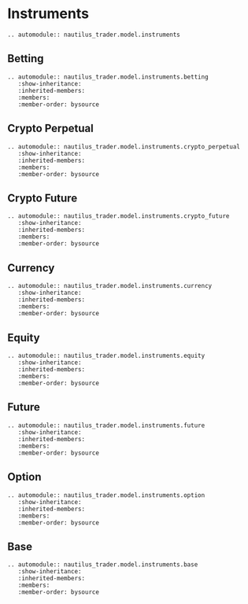 # Instruments

```{eval-rst}
.. automodule:: nautilus_trader.model.instruments
```

## Betting

```{eval-rst}
.. automodule:: nautilus_trader.model.instruments.betting
   :show-inheritance:
   :inherited-members:
   :members:
   :member-order: bysource
```

## Crypto Perpetual

```{eval-rst}
.. automodule:: nautilus_trader.model.instruments.crypto_perpetual
   :show-inheritance:
   :inherited-members:
   :members:
   :member-order: bysource
```

## Crypto Future

```{eval-rst}
.. automodule:: nautilus_trader.model.instruments.crypto_future
   :show-inheritance:
   :inherited-members:
   :members:
   :member-order: bysource
```

## Currency

```{eval-rst}
.. automodule:: nautilus_trader.model.instruments.currency
   :show-inheritance:
   :inherited-members:
   :members:
   :member-order: bysource
```

## Equity

```{eval-rst}
.. automodule:: nautilus_trader.model.instruments.equity
   :show-inheritance:
   :inherited-members:
   :members:
   :member-order: bysource
```

## Future

```{eval-rst}
.. automodule:: nautilus_trader.model.instruments.future
   :show-inheritance:
   :inherited-members:
   :members:
   :member-order: bysource
```

## Option

```{eval-rst}
.. automodule:: nautilus_trader.model.instruments.option
   :show-inheritance:
   :inherited-members:
   :members:
   :member-order: bysource
```

## Base

```{eval-rst}
.. automodule:: nautilus_trader.model.instruments.base
   :show-inheritance:
   :inherited-members:
   :members:
   :member-order: bysource
```
